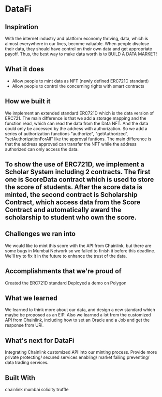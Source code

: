 # DataFi

## Inspiration
With the internet industry and platform economy thriving, data, which is almost everywhere in our lives, become valuable. When people disclose their data, they should have control on their own data and get appropriate payoff. Thus, the best way to make data worth is to BUILD A DATA MARKET!

## What it does
- Allow people to mint data as NFT (newly defined ERC721D standard)
- Allow people to control the concerning rights with smart contracts

## How we built it
We implement an extended standard ERC721D which is the data version of ERC721. The main difference is that we add a storage mapping and the function read, which can read the data from the Data NFT. And the data could only be accessed by the address with authorization. So we add a series of authorization functions "authorize", "getAuthorized", "setAuthorizationForAll" like the approval funtions. The main difference is that the address approved can transfer the NFT while the address authorized can only access the data.

## To show the use of ERC721D, we implement a Scholar System including 2 contracts. The first one is ScoreData contract which is used to store the score of students. After the score data is minted, the second contract is Scholarship Contract, which access data from the Score Contract and automatically award the scholarship to student who own the score.

## Challenges we ran into
We would like to mint this score with the API from Chainlink, but there are some bugs in Mumbai Network so we failed to finish it before this deadline. We'll try to fix it in the future to enhance the trust of the data.

## Accomplishments that we're proud of
Created the ERC721D standard
Deployed a demo on Polygon

## What we learned
We learned to think more about our data, and design a new standard which maybe be proposed as an EIP. Also we learned a lot from the customized API from Chainlink, including how to set an Oracle and a Job and get the response from URI.

## What's next for DataFi
Integrating Chainlink customized API into our minting process.
Provide more private protecting/ secured services enabling/ market failing preventing/ data trading services.

## Built With
chainlink mumbai solidity truffle
